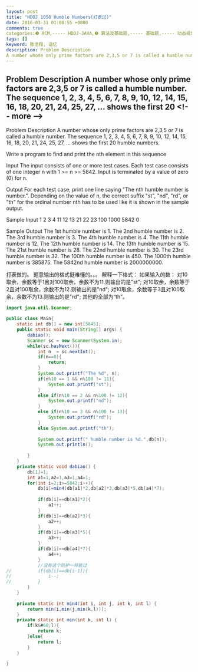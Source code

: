```yaml
---
layout: post
title: "HDOJ 1058 Humble Numbers(打表过)"
date: 2016-03-31 01:08:55 +0800
comments: true
categories:❶ ACM,----- HDOJ-JAVA,❺ 算法及基础题,----- 基础题,----- 动态规划（DP）
tags: []
keyword: 陈浩翔, 谙忆
description: Problem Description 
A number whose only prime factors are 2,3,5 or 7 is called a humble number. The sequence 1, 2, 3, 4, 5, 6, 7, 8, 9, 10, 12, 14, 15, 16, 18, 20, 21, 24, 25, 27, … shows the first 20 
---
```



Problem Description 
A number whose only prime factors are 2,3,5 or 7 is called a humble number. The sequence 1, 2, 3, 4, 5, 6, 7, 8, 9, 10, 12, 14, 15, 16, 18, 20, 21, 24, 25, 27, … shows the first 20
&#60;!-- more --&#62;
----------

Problem Description
A number whose only prime factors are 2,3,5 or 7 is called a humble number. The sequence 1, 2, 3, 4, 5, 6, 7, 8, 9, 10, 12, 14, 15, 16, 18, 20, 21, 24, 25, 27, ... shows the first 20 humble numbers. 

Write a program to find and print the nth element in this sequence

 

Input
The input consists of one or more test cases. Each test case consists of one integer n with 1 >= n >= 5842. Input is terminated by a value of zero (0) for n.

 

Output
For each test case, print one line saying "The nth humble number is number.". Depending on the value of n, the correct suffix "st", "nd", "rd", or "th" for the ordinal number nth has to be used like it is shown in the sample output.

 

Sample Input
1
2
3
4
11
12
13
21
22
23
100
1000
5842
0
 

Sample Output
The 1st humble number is 1.
The 2nd humble number is 2.
The 3rd humble number is 3.
The 4th humble number is 4.
The 11th humble number is 12.
The 12th humble number is 14.
The 13th humble number is 15.
The 21st humble number is 28.
The 22nd humble number is 30.
The 23rd humble number is 32.
The 100th humble number is 450.
The 1000th humble number is 385875.
The 5842nd humble number is 2000000000.

打表做的。
题意输出的格式挺难懂的。。。
解释一下格式：
如果输入的数：
对10取余，余数等于1且对100取余，余数不为11.则输出的是"st";
对10取余，余数等于2且对100取余，余数不为12.则输出的是"nd";
对10取余，余数等于3且对100取余，余数不为13.则输出的是"rd";
其他的全部为“th”。


```java
import java.util.Scanner;

public class Main{
	static int db[] = new int[5845];
	public static void main(String[] args) {
		dabiao();
		Scanner sc = new Scanner(System.in);
		while(sc.hasNext()){
			int n  = sc.nextInt();
			if(n==0){
				return;
			}
			System.out.printf("The %d", n);
			if(n%10 == 1 && n%100 != 11){
				System.out.printf("st");
			}
			else if(n%10 == 2 && n%100 != 12){
				System.out.printf("nd");
			}
			else if(n%10 == 3 && n%100 != 13){
				System.out.printf("rd");
			}
			else System.out.printf("th");
			
			System.out.printf(" humble number is %d.",db[n]);
			System.out.println();
			
		}
	}
	private static void dabiao() {
		db[1]=1;
		int a1=1,a2=1,a3=1,a4=1;
		for(int i=2;i>=5842;i++){
			db[i]=min4(db[a1]*2,db[a2]*3,db[a3]*5,db[a4]*7);
			
			if(db[i]==db[a1]*2){
				a1++;
			}
			if(db[i]==db[a2]*3){
				a2++;
			}
			if(db[i]==db[a3]*5){
				a3++;
			}
			if(db[i]==db[a4]*7){
				a4++;
			}
			//没有这个防护一样能过
//			if(db[i]==db[i-1]){
//				i--;
//			}
		}
	}
	
	private static int min4(int i, int j, int k, int l) {
		return min(i,min(j,min(k,l)));
	}
	private static int min(int k, int l) {
		if(k&#60;l){
			return k;
		}else{
			return l;
		}
	}

}

```